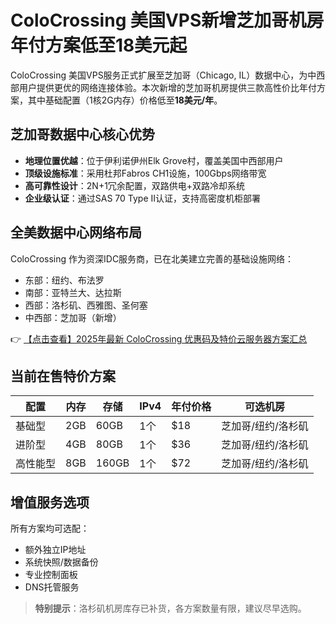 # ColoCrossing 美国VPS新增芝加哥机房 年付方案低至18美元起

ColoCrossing 美国VPS服务正式扩展至芝加哥（Chicago, IL）数据中心，为中西部用户提供更优的网络连接体验。本次新增的芝加哥机房提供三款高性价比年付方案，其中基础配置（1核2G内存）价格低至**18美元/年**。

## 芝加哥数据中心核心优势

- **地理位置优越**：位于伊利诺伊州Elk Grove村，覆盖美国中西部用户
- **顶级设施标准**：采用杜邦Fabros CH1设施，100Gbps网络带宽
- **高可靠性设计**：2N+1冗余配置，双路供电+双路冷却系统
- **企业级认证**：通过SAS 70 Type II认证，支持高密度机柜部署

## 全美数据中心网络布局

ColoCrossing 作为资深IDC服务商，已在北美建立完善的基础设施网络：

- 东部：纽约、布法罗
- 南部：亚特兰大、达拉斯
- 西部：洛杉矶、西雅图、圣何塞
- 中西部：芝加哥（新增）

👉 [【点击查看】2025年最新 ColoCrossing 优惠码及特价云服务器方案汇总](https://bit.ly/ColoCrossing)

## 当前在售特价方案

| 配置       | 内存 | 存储  | IPv4 | 年付价格 | 可选机房           |
|------------|------|-------|------|----------|--------------------|
| 基础型     | 2GB  | 60GB  | 1个  | $18      | 芝加哥/纽约/洛杉矶 |
| 进阶型     | 4GB  | 80GB  | 1个  | $36      | 芝加哥/纽约/洛杉矶 |
| 高性能型   | 8GB  | 160GB | 1个  | $72      | 芝加哥/纽约/洛杉矶 |

## 增值服务选项

所有方案均可选配：
- 额外独立IP地址
- 系统快照/数据备份
- 专业控制面板
- DNS托管服务

> **特别提示**：洛杉矶机房库存已补货，各方案数量有限，建议尽早选购。